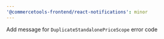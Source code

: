 ```yaml
---
'@commercetools-frontend/react-notifications': minor
---
```


Add message for `DuplicateStandalonePriceScope` error code
